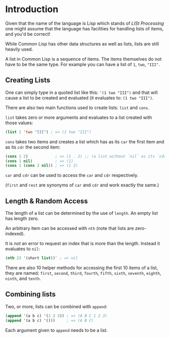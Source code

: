 # Introduction

Given that the name of the language is Lisp which stands of _LISt Processing_ one might assume that the language has facilities for handling lists of items, and you'd be correct!

While Common Lisp has other data structures as well as lists, lists are still heavily used.

A list in Common Lisp is a sequence of items.
The items themselves do not have to be the same type.
For example you can have a list of `1`, `two`, `"III"`.

## Creating Lists

One can simply type in a quoted list like this: `'(1 two "III")` and that will cause a list to be created and evaluated (it evaluates to: `(1 two "III")`.

There are also two main functions used to create lists: `list` and `cons`.

`list` takes zero or more arguments and evaluates to a list created with those values:

```lisp
(list 1 'two "III") ; => (1 two "III")
```

`cons` takes two items and creates a list which has as its `car` the first item and as its `cdr` the second item:

```lisp
(cons 1 2)            ; => (1 . 2) ;; (a list without `nil` as its `cdr` is printed in this way.)
(cons 1 nil)          ; => (1)
(cons 1 (cons 2 nil)) ; => (1 2)
```

`car` and `cdr` can be used to access the `car` and `cdr` respectively.

(`first` and `rest` are synonyms of `car` and `cdr` and work exactly the same.)

## Length & Random Access

The length of a list can be determined by the use of `length`.
An empty list has length zero.

An arbitrary item can be accessed with `nth` (note that lists are zero-indexed).

It is _not_ an error to request an index that is more than the length.
Instead it evaluates to `nil`:

```lisp
(nth 23 '(short list))` ; => nil
```

There are also 10 helper methods for accessing the first 10 items of a list, they are named: `first`, `second`, `third`, `fourth`, `fifth`, `sixth`, `seventh`, `eighth`, `ninth`, and `tenth`.

## Combining lists

Two, or more, lists can be combined with `append`: 

```lisp
(append '(a b c) '(1 2 3)) ; => (A B C 1 2 3)
(append '(a b c) '()))     ; => (A B C)
```

Each argument given to `append` needs to be a list.


